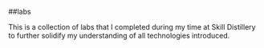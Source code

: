 ##labs

This is a collection of labs that I completed during my time at Skill Distillery to further solidify my understanding of all technologies introduced.
